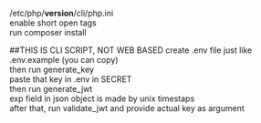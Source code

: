 /etc/php/__version__/cli/php.ini  
enable short open tags  
run composer install    

##THIS IS CLI SCRIPT, NOT WEB BASED
create .env file just like .env.example (you can copy)  
then run generate_key  
paste that key in .env in SECRET  
then run generate_jwt  
exp field in json object is made by unix timestaps  
after that, run validate_jwt and provide actual key as argument
